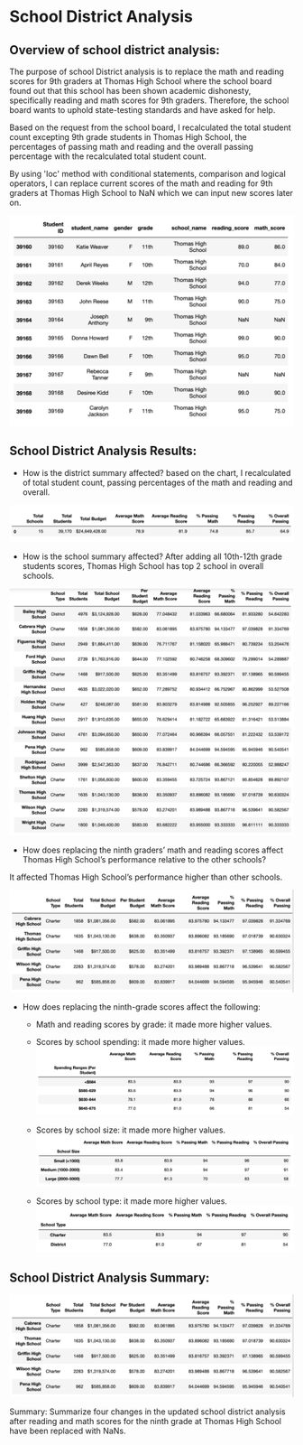 # School District Analysis
## Overview of school district analysis:
The purpose of school District analysis is to replace the math and reading scores for 9th graders at Thomas High School where the school board found out that this school has been shown academic dishonesty, specifically reading and math scores for 9th graders. Therefore, the school board wants to uphold state-testing standards and have asked for help.

Based on the request from the school board, I recalculated the total student count excepting 9th grade students in Thomas High School, the percentages of passing math and reading and the overall passing percentage with the recalculated total student count.

By using 'loc' method with conditional statements, comparison and logical operators, I can replace current scores of the math and reading for 9th graders at Thomas High School to NaN which we can input new scores later on. 

![replace_NaN_code](https://github.com/msjj622/School_District_Analysis/blob/main/Images/replace_NaN_code%5D.png)

## School District Analysis Results:

- How is the district summary affected?
based on the chart, I recalculated of total student count, passing percentages of the math and reading and overall.

![district_summary_chart](https://github.com/msjj622/School_District_Analysis/blob/main/Images/district_summary_chart.png)

- How is the school summary affected?
After adding all 10th-12th grade students scores, Thomas High School has top 2 school in overall schools.

![school_summary_chart](https://github.com/msjj622/School_District_Analysis/blob/main/Images/school_summary_chart.png)

- How does replacing the ninth graders’ math and reading scores affect Thomas High School’s performance relative to the other schools?

It affected Thomas High School’s performance higher than other schools.

![topfive_ performing schools](https://github.com/msjj622/School_District_Analysis/blob/main/Images/topfive_%20performing%20schools.png)

- How does replacing the ninth-grade scores affect the following:
  - Math and reading scores by grade: it made more higher values.
  - Scores by school spending: it made more higher values.
![scroes_by_school_spending](https://github.com/msjj622/School_District_Analysis/blob/main/Images/scroes_by_school_spending.png)

  - Scores by school size: it made more higher values.
![scores_by_school size](https://github.com/msjj622/School_District_Analysis/blob/main/Images/scores_by_school%20_size.png)

  - Scores by school type: it made more higher values.
![scores_by_school type](https://github.com/msjj622/School_District_Analysis/blob/main/Images/scores_by_school%20_type.png)

## School District Analysis Summary: 

![topfive_ performing schools](https://github.com/msjj622/School_District_Analysis/blob/main/Images/topfive_%20performing%20schools.png)

Summary: Summarize four changes in the updated school district analysis after reading and math scores for the ninth grade at Thomas High School have been replaced with NaNs.



